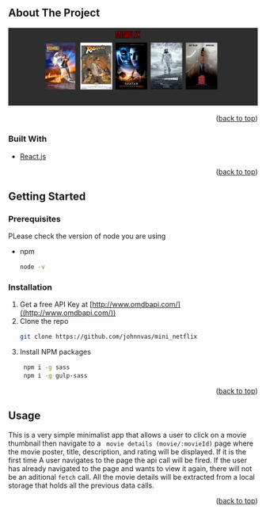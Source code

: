 <!-- ABOUT THE PROJECT -->
## About The Project

![Product Name Screen Shot](https://github.com/johnnvas/mini_netflix/blob/main/public/miniflix.landing.png)

<p align="right">(<a href="#top">back to top</a>)</p>



### Built With
* [React.js](https://reactjs.org/)


<p align="right">(<a href="#top">back to top</a>)</p>



<!-- GETTING STARTED -->
## Getting Started

### Prerequisites

PLease check the version of node you are using 
* npm
  ```sh
  node -v
  ```

### Installation

1. Get a free API Key at [http://www.omdbapi.com/]((http://www.omdbapi.com/))
2. Clone the repo
   ```sh
   git clone https://github.com/johnnvas/mini_netflix
   ```
3. Install NPM packages
   ```sh
    npm i -g sass 
    npm i -g gulp-sass 
   ```

<p align="right">(<a href="#top">back to top</a>)</p>



<!-- USAGE EXAMPLES -->
## Usage

This is a very simple minimalist app that allows a user to click on a movie thumbnail then navigate to a ``` movie details (movie/:movieId)``` page where the movie poster, title, description, and rating will be displayed. If it is the first time A user navigates to the page the api call will be fired. If the user has already navigated to the page and wants to view it again, there will not be an aditional ```fetch``` call. All the movie details will be extracted from a local storage that holds all the previous data calls. 

<p align="right">(<a href="#top">back to top</a>)</p>
